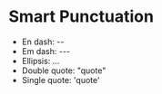 # Smart Punctuation

- En dash: --
- Em dash: ---
- Ellipsis: ...
- Double quote: "quote"
- Single quote: 'quote'
